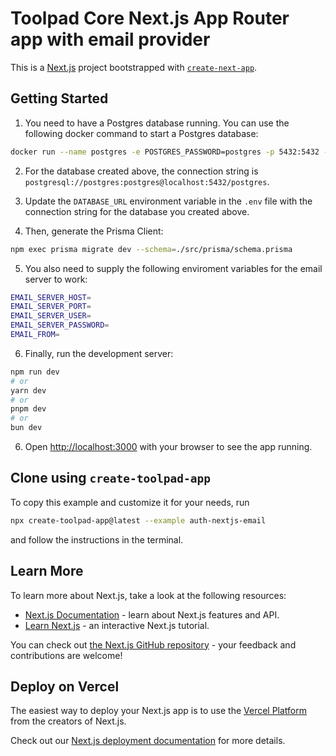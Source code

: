 # Toolpad Core Next.js App Router app with email provider

This is a [Next.js](https://nextjs.org/) project bootstrapped with [`create-next-app`](https://github.com/vercel/next.js/tree/canary/packages/create-next-app).

## Getting Started

1. You need to have a Postgres database running. You can use the following docker command to start a Postgres database:

```bash
docker run --name postgres -e POSTGRES_PASSWORD=postgres -p 5432:5432 -d postgres
```

2. For the database created above, the connection string is `postgresql://postgres:postgres@localhost:5432/postgres`.

3. Update the `DATABASE_URL` environment variable in the `.env` file with the connection string for the database you created above.

4. Then, generate the Prisma Client:

```bash
npm exec prisma migrate dev --schema=./src/prisma/schema.prisma
```

5. You also need to supply the following enviroment variables for the email server to work:

```bash
EMAIL_SERVER_HOST=
EMAIL_SERVER_PORT=
EMAIL_SERVER_USER=
EMAIL_SERVER_PASSWORD=
EMAIL_FROM=
```

6. Finally, run the development server:

```bash
npm run dev
# or
yarn dev
# or
pnpm dev
# or
bun dev
```

6. Open [http://localhost:3000](http://localhost:3000) with your browser to see the app running.

## Clone using `create-toolpad-app`

To copy this example and customize it for your needs, run

```bash
npx create-toolpad-app@latest --example auth-nextjs-email
```

and follow the instructions in the terminal.

## Learn More

To learn more about Next.js, take a look at the following resources:

- [Next.js Documentation](https://nextjs.org/docs) - learn about Next.js features and API.
- [Learn Next.js](https://nextjs.org/learn) - an interactive Next.js tutorial.

You can check out [the Next.js GitHub repository](https://github.com/vercel/next.js/) - your feedback and contributions are welcome!

## Deploy on Vercel

The easiest way to deploy your Next.js app is to use the [Vercel Platform](https://vercel.com/new?utm_medium=default-template&filter=next.js&utm_source=create-next-app&utm_campaign=create-next-app-readme) from the creators of Next.js.

Check out our [Next.js deployment documentation](https://nextjs.org/docs/deployment) for more details.

